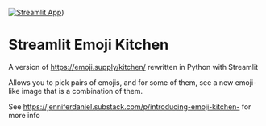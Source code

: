 [![Streamlit App](https://static.streamlit.io/badges/streamlit_badge_black_white.svg)](https://emoji-kitchen.streamlitapp.com))

# Streamlit Emoji Kitchen

A version of https://emoji.supply/kitchen/ rewritten in Python with Streamlit

Allows you to pick pairs of emojis, and for some of them, see a new emoji-like image
that is a combination of them.

See https://jenniferdaniel.substack.com/p/introducing-emoji-kitchen- for more info
